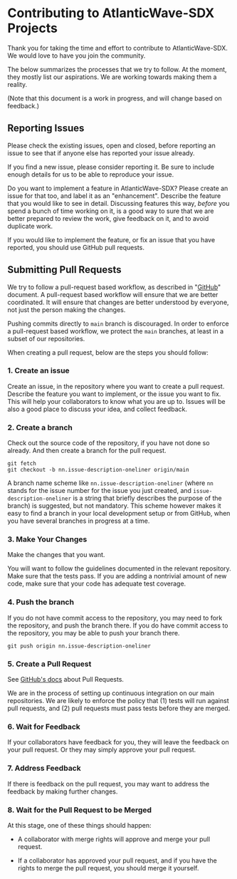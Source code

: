 # Contributing to AtlanticWave-SDX Projects

Thank you for taking the time and effort to contribute to
AtlanticWave-SDX.  We would love to have you join the community.

The below summarizes the processes that we try to follow.  At the
moment, they mostly list our aspirations.  We are working towards
making them a reality.

(Note that this document is a work in progress, and will change based
on feedback.)

## Reporting Issues

Please check the existing issues, open and closed, before reporting an
issue to see that if anyone else has reported your issue already.

If you find a new issue, please consider reporting it.  Be sure to
include enough details for us to be able to reproduce your issue.

Do you want to implement a feature in AtlanticWave-SDX?  Please create
an issue for that too, and label it as an "enhancement".  Describe the
feature that you would like to see in detail.  Discussing features
this way, *before* you spend a bunch of time working on it, is a good
way to sure that we are better prepared to review the work, give
feedback on it, and to avoid duplicate work.

If you would like to implement the feature, or fix an issue that you
have reported, you should use GitHub pull requests.

## Submitting Pull Requests

We try to follow a pull-request based workflow, as described in
"[GitHub](https://docs.github.com/en/get-started/quickstart/github-flow)"
document.  A pull-request based workflow will ensure that we are
better coordinated.  It will ensure that changes are better understood
by everyone, not just the person making the changes.

Pushing commits directly to `main` branch is discouraged.  In order to
enforce a pull-request based workflow, we protect the `main` branches,
at least in a subset of our repositories.

When creating a pull request, below are the steps you should follow:

### 1. Create an issue

Create an issue, in the repository where you want to create a pull
request. Describe the feature you want to implement, or the issue you
want to fix.  This will help your collaborators to know what you are
up to.  Issues will be also a good place to discuss your idea, and
collect feedback.

### 2. Create a branch

Check out the source code of the repository, if you have not done so
already.  And then create a branch for the pull request.
  
```console
git fetch
git checkout -b nn.issue-description-oneliner origin/main
```
A branch name scheme like `nn.issue-description-oneliner` (where `nn`
stands for the issue number for the issue you just created, and
`issue-description-oneliner` is a string that briefly describes the
purpose of the branch) is suggested, but not mandatory.  This scheme
however makes it easy to find a branch in your local development setup
or from GitHub, when you have several branches in progress at a time.

### 3. Make Your Changes

Make the changes that you want.

You will want to follow the guidelines documented in the relevant
repository.  Make sure that the tests pass.  If you are adding a
nontrivial amount of new code, make sure that your code has adequate
test coverage.

### 4. Push the branch
  
If you do not have commit access to the repository, you may need to
fork the repository, and push the branch there.  If you do have commit
access to the repository, you may be able to push your branch there.

```console
git push origin nn.issue-description-oneliner
```

### 5. Create a Pull Request

See [GitHub's
docs](https://docs.github.com/en/pull-requests/collaborating-with-pull-requests/proposing-changes-to-your-work-with-pull-requests/creating-a-pull-request)
about Pull Requests.

We are in the process of setting up continuous integration on our main
repositories.  We are likely to enforce the policy that (1) tests will
run against pull requests, and (2) pull requests must pass tests
before they are merged.

### 6. Wait for Feedback

If your collaborators have feedback for you, they will leave the
feedback on your pull request.  Or they may simply approve your pull
request.

### 7. Address Feedback

If there is feedback on the pull request, you may want to address the
feedback by making further changes.

### 8. Wait for the Pull Request to be Merged

At this stage, one of these things should happen:

 - A collaborator with merge rights will approve and merge your pull
   request.
   
 - If a collaborator has approved your pull request, and if you have
   the rights to merge the pull request, you should merge it yourself.

